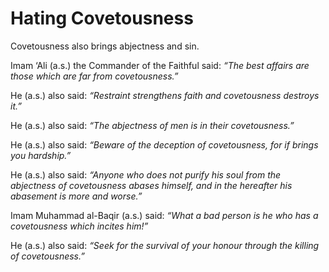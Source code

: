 Hating Covetousness
===================

Covetousness also brings abjectness and sin.

Imam ‘Ali (a.s.) the Commander of the Faithful said: *“The best affairs
are those which are far from covetousness.”*

He (a.s.) also said: *“Restraint strengthens faith and covetousness
destroys it.”*

He (a.s.) also said: *“The abjectness of men is in their covetousness.”*

He (a.s.) also said: *“Beware of the deception of covetousness, for if
brings you hardship.”*

He (a.s.) also said: *“Anyone who does not purify his soul from the
abjectness of covetousness abases himself, and in the hereafter his
abasement is more and worse.”*

Imam Muhammad al-Baqir (a.s.) said: *“What a bad person is he who has a
covetousness which incites him!”*

He (a.s.) also said: *“Seek for the survival of your honour through the
killing of covetousness.”*


